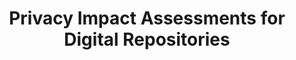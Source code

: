 ---
title: Privacy Impact Assessments for Digital Repositories
authors: Abraham Mhaidli, Jordan Cundiff, Libby Hemphill, Florian Schaub, Andrea Thomer
venue: International Journal on Digital Curation (IJDC)
weblink: https://doi.org/10.2218/ijdc.v15i1.753
localpdf: /papers/PrivacyImpactAssessmentForDigitalRepositories.pdf
writtenyear: 2022
tags: [publication]
category: publication
---